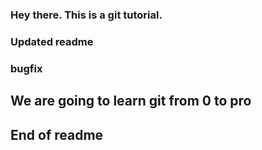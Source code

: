 ### Hey there. This is a git tutorial.

### Updated readme

### bugfix

## We are going to learn git from 0 to pro

## End of readme
